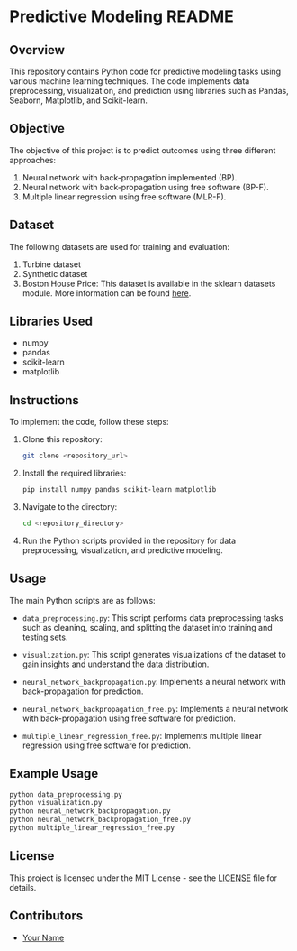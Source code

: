 # Predictive Modeling README

## Overview

This repository contains Python code for predictive modeling tasks using various machine learning techniques. The code implements data preprocessing, visualization, and prediction using libraries such as Pandas, Seaborn, Matplotlib, and Scikit-learn.

## Objective

The objective of this project is to predict outcomes using three different approaches:

1. Neural network with back-propagation implemented (BP).
2. Neural network with back-propagation using free software (BP-F).
3. Multiple linear regression using free software (MLR-F).

## Dataset

The following datasets are used for training and evaluation:

1. Turbine dataset
2. Synthetic dataset
3. Boston House Price: This dataset is available in the sklearn datasets module. More information can be found [here](https://scikit-learn.org/1.0/modules/generated/sklearn.datasets.load_boston.html).

## Libraries Used

- numpy
- pandas
- scikit-learn
- matplotlib

## Instructions

To implement the code, follow these steps:

1. Clone this repository:

   ```bash
   git clone <repository_url>
   ```

2. Install the required libraries:

   ```bash
   pip install numpy pandas scikit-learn matplotlib
   ```

3. Navigate to the directory:

   ```bash
   cd <repository_directory>
   ```

4. Run the Python scripts provided in the repository for data preprocessing, visualization, and predictive modeling.

## Usage

The main Python scripts are as follows:

- `data_preprocessing.py`: This script performs data preprocessing tasks such as cleaning, scaling, and splitting the dataset into training and testing sets.
  
- `visualization.py`: This script generates visualizations of the dataset to gain insights and understand the data distribution.
  
- `neural_network_backpropagation.py`: Implements a neural network with back-propagation for prediction.
  
- `neural_network_backpropagation_free.py`: Implements a neural network with back-propagation using free software for prediction.
  
- `multiple_linear_regression_free.py`: Implements multiple linear regression using free software for prediction.

## Example Usage

```bash
python data_preprocessing.py
python visualization.py
python neural_network_backpropagation.py
python neural_network_backpropagation_free.py
python multiple_linear_regression_free.py
```

## License

This project is licensed under the MIT License - see the [LICENSE](LICENSE) file for details.

## Contributors

- [Your Name](https://github.com/yourusername)
